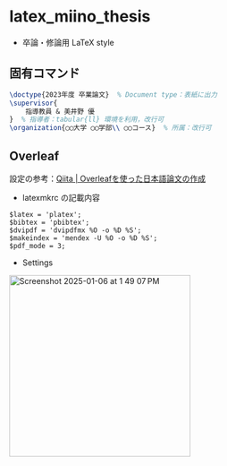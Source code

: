 # latex_miino_thesis

- 卒論・修論用 LaTeX style

## 固有コマンド

```tex
\doctype{2023年度 卒業論文}  % Document type：表紙に出力
\supervisor{
    指導教員 & 美井野 優
}  % 指導者：tabular{ll} 環境を利用，改行可
\organization{◯◯大学 ◯◯学部\\ ◯◯コース}  % 所属：改行可
```

## Overleaf
設定の参考：[Qiita | Overleafを使った日本語論文の作成](https://qiita.com/fujino-fpu/items/d92d185da730e25743cb) 

- latexmkrc の記載内容

```
$latex = 'platex';
$bibtex = 'pbibtex';
$dvipdf = 'dvipdfmx %O -o %D %S';
$makeindex = 'mendex -U %O -o %D %S';
$pdf_mode = 3; 
```

- Settings

<img width="324" alt="Screenshot 2025-01-06 at 1 49 07 PM" src="https://github.com/user-attachments/assets/462aedfd-ec94-4cde-8406-b02806fcc4f6" />
